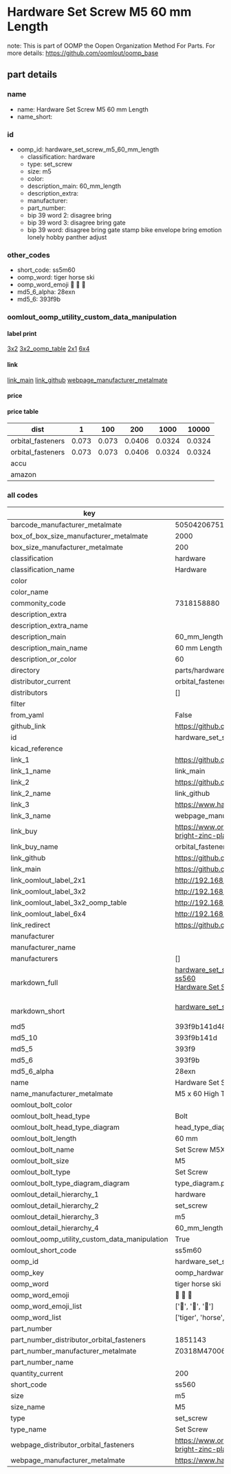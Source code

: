 # Hardware Set Screw M5 60 mm Length  

note: This is part of OOMP the Oopen Organization Method For Parts. For more details: https://github.com/oomlout/oomp_base

##  part details
  







### name
* name: Hardware Set Screw M5 60 mm Length
* name_short: 
### id
* oomp_id: hardware_set_screw_m5_60_mm_length
  * classification: hardware
  * type: set_screw
  * size: m5
  * color: 
  * description_main: 60_mm_length
  * description_extra: 
  * manufacturer: 
  * part_number: 
  * bip 39 word 2: disagree bring
  * bip 39 word 3: disagree bring gate
  * bip 39 word: disagree bring gate stamp bike envelope bring emotion lonely hobby panther adjust

### other_codes
* short_code: ss5m60
* oomp_word: tiger horse ski
* oomp_word_emoji :tiger: :horse: :ski:
* md5_6_alpha: 28exn
* md5_6: 393f9b






### oomlout_oomp_utility_custom_data_manipulation
#### label print
[3x2](http://192.168.1.245:1112/?label=oomp%2028exn)
[3x2_oomp_table](http://192.168.1.108:1112/?label=oomp%2028exn)
[2x1](http://192.168.1.242:1112/?label=oomp%2028exn)
[6x4](http://192.168.1.55:1112/?label=oomp%2028exn)    

#### link

[link_main](https://github.com/oomlout/oomlout_oomp_version_1_messy/tree/main/parts/hardware_set_screw_m5_60_mm_length) [link_github](https://github.com/oomlout/oomlout_oomp_version_1_messy/tree/main/parts/hardware_set_screw_m5_60_mm_length) [webpage_manufacturer_metalmate](https://www.harclob2b.com/m5-x-60-high-tensile-set-gr-8-8-zinc-plated-metalm-z0318m470060)                            

#### price

#### price table
| dist | 1 | 100 | 200 | 1000 | 10000 |
|------|---|-----|-----|------|-------|
| orbital_fasteners | 0.073 | 0.073 | 0.0406 | 0.0324 | 0.0324 |
| orbital_fasteners | 0.073 | 0.073 | 0.0406 | 0.0324 | 0.0324 | 
| accu |  |  |  |  |  | 
| amazon |  |  |  |  |  | 















### all codes 
| key | value |  
| --- | --- |  
| barcode_manufacturer_metalmate | 5050420675192 |  
| box_of_box_size_manufacturer_metalmate | 2000 |  
| box_size_manufacturer_metalmate | 200 |  
| classification | hardware |  
| classification_name | Hardware |  
| color |  |  
| color_name |  |  
| commonity_code | 7318158880 |  
| description_extra |  |  
| description_extra_name |  |  
| description_main | 60_mm_length |  
| description_main_name | 60 mm Length |  
| description_or_color | 60 |  
| directory | parts/hardware_set_screw_m5_60_mm_length |  
| distributor_current | orbital_fasteners |  
| distributors | [] |  
| filter |  |  
| from_yaml | False |  
| github_link | https://github.com/oomlout/oomlout_oomp_part_src/tree/main/parts/hardware_set_screw_m5_60_mm_length |  
| id | hardware_set_screw_m5_60_mm_length |  
| kicad_reference |  |  
| link_1 | https://github.com/oomlout/oomlout_oomp_version_1_messy/tree/main/parts/hardware_set_screw_m5_60_mm_length |  
| link_1_name | link_main |  
| link_2 | https://github.com/oomlout/oomlout_oomp_version_1_messy/tree/main/parts/hardware_set_screw_m5_60_mm_length |  
| link_2_name | link_github |  
| link_3 | https://www.harclob2b.com/m5-x-60-high-tensile-set-gr-8-8-zinc-plated-metalm-z0318m470060 |  
| link_3_name | webpage_manufacturer_metalmate |  
| link_buy | https://www.orbitalfasteners.co.uk/products/m5-x-60-hexagon-head-set-screws-high-tensile-grade-8-8-bright-zinc-plated- |  
| link_buy_name | orbital_fasteners |  
| link_github | https://github.com/oomlout/oomlout_oomp_version_1_messy/tree/main/parts/hardware_set_screw_m5_60_mm_length |  
| link_main | https://github.com/oomlout/oomlout_oomp_version_1_messy/tree/main/parts/hardware_set_screw_m5_60_mm_length |  
| link_oomlout_label_2x1 | http://192.168.1.242:1112/?label=oomp%2028exn |  
| link_oomlout_label_3x2 | http://192.168.1.245:1112/?label=oomp%2028exn |  
| link_oomlout_label_3x2_oomp_table | http://192.168.1.108:1112/?label=oomp%2028exn |  
| link_oomlout_label_6x4 | http://192.168.1.55:1112/?label=oomp%2028exn |  
| link_redirect | https://github.com/oomlout/oomlout_oomp_version_1_messy/tree/main/parts/hardware_set_screw_m5_60_mm_length |  
| manufacturer |  |  
| manufacturer_name |  |  
| manufacturers | [] |  
| markdown_full | [hardware_set_screw_m5_60_mm_length](none)<br>[ss560](none)<br>[Hardware Set Screw M5 60 Mm Length](none)<br><br> |  
| markdown_short | [hardware_set_screw_m5_60_mm_length](none)<br><br> |  
| md5 | 393f9b141d48c3852f0b1d46c08709f6 |  
| md5_10 | 393f9b141d |  
| md5_5 | 393f9 |  
| md5_6 | 393f9b |  
| md5_6_alpha | 28exn |  
| name | Hardware Set Screw M5 60 mm Length |  
| name_manufacturer_metalmate | M5 x 60 High Tensile Set Gr 8.8 Zinc Plated Metalmate DIN 933 (ISO 4017) |  
| oomlout_bolt_color |  |  
| oomlout_bolt_head_type | Bolt |  
| oomlout_bolt_head_type_diagram | head_type_diagram.png |  
| oomlout_bolt_length | 60 mm |  
| oomlout_bolt_name | Set Screw M5X60 mm  (Bolt) |  
| oomlout_bolt_size | M5 |  
| oomlout_bolt_type | Set Screw |  
| oomlout_bolt_type_diagram_diagram | type_diagram.png |  
| oomlout_detail_hierarchy_1 | hardware |  
| oomlout_detail_hierarchy_2 | set_screw |  
| oomlout_detail_hierarchy_3 | m5 |  
| oomlout_detail_hierarchy_4 | 60_mm_length |  
| oomlout_oomp_utility_custom_data_manipulation | True |  
| oomlout_short_code | ss5m60 |  
| oomp_id | hardware_set_screw_m5_60_mm_length |  
| oomp_key | oomp_hardware_set_screw_m5_60_mm_length |  
| oomp_word | tiger horse ski |  
| oomp_word_emoji | :tiger: :horse: :ski: |  
| oomp_word_emoji_list | [':tiger:', ':horse:', ':ski:'] |  
| oomp_word_list | ['tiger', 'horse', 'ski'] |  
| part_number |  |  
| part_number_distributor_orbital_fasteners | 1851143 |  
| part_number_manufacturer_metalmate | Z0318M470060 |  
| part_number_name |  |  
| quantity_current | 200 |  
| short_code | ss560 |  
| size | m5 |  
| size_name | M5 |  
| type | set_screw |  
| type_name | Set Screw |  
| webpage_distributor_orbital_fasteners | https://www.orbitalfasteners.co.uk/products/m5-x-60-hexagon-head-set-screws-high-tensile-grade-8-8-bright-zinc-plated- |  
| webpage_manufacturer_metalmate | https://www.harclob2b.com/m5-x-60-high-tensile-set-gr-8-8-zinc-plated-metalm-z0318m470060 |  
